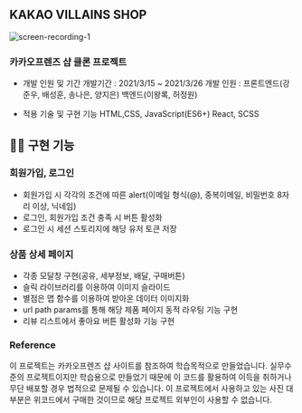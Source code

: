## KAKAO VILLAINS SHOP
![screen-recording-_1_](https://user-images.githubusercontent.com/74174117/112611905-b4218680-8e61-11eb-90f4-4499c50d12b4.gif)

### 카카오프렌즈 샵 클론 프로젝트
- 개발 인원 및 기간
개발기간 : 2021/3/15 ~ 2021/3/26
개발 인원 : 프론트엔드(강준우, 배성훈, 송나은, 양지은) 백엔드(이왕록, 허정원)

- 적용 기술 및 구현 기능
HTML,CSS, JavaScript(ES6+) React, SCSS

## 👨‍💻 구현 기능
### 회원가입, 로그인
- 회원가입 시 각각의 조건에 따른 alert(이메일 형식(@), 중복이메일, 비밀번호 8자리 이상, 닉네임) 
- 로그인, 회원가입 조건 충족 시 버튼 활성화
- 로그인 시 세션 스토리지에 해당 유저 토큰 저장 

### 상품 상세 페이지
- 각종 모달창 구현(공유, 세부정보, 배달, 구매버튼)
- 슬릭 라이브러리를 이용하여 이미지 슬라이드
- 별점은 맵 함수를 이용하여 받아온 데이터 이미지화
- url path params를 통해 해당 제품 페이지 동적 라우팅 기능 구현
- 리뷰 리스트에서 좋아요 버튼 활성화 기능 구현

### Reference
이 프로젝트는 카카오프렌즈 샵 사이트를 참조하여 학습목적으로 만들었습니다.
실무수준의 프로젝트이지만 학습용으로 만들었기 때문에 이 코드를 활용하여 이득을 취하거나 무단 배포할 경우 법적으로 문제될 수 있습니다.
이 프로젝트에서 사용하고 있는 사진 대부분은 위코드에서 구매한 것이므로 해당 프로젝트 외부인이 사용할 수 없습니다.
